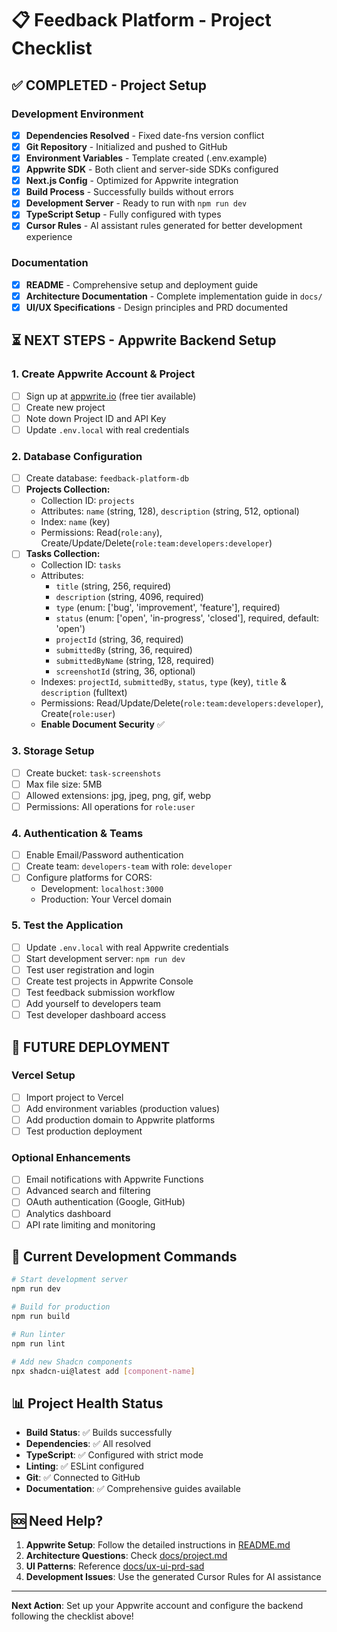 # 📋 Feedback Platform - Project Checklist

## ✅ **COMPLETED - Project Setup**

### Development Environment
- [x] **Dependencies Resolved** - Fixed date-fns version conflict  
- [x] **Git Repository** - Initialized and pushed to GitHub
- [x] **Environment Variables** - Template created (.env.example)
- [x] **Appwrite SDK** - Both client and server-side SDKs configured
- [x] **Next.js Config** - Optimized for Appwrite integration
- [x] **Build Process** - Successfully builds without errors
- [x] **Development Server** - Ready to run with `npm run dev`
- [x] **TypeScript Setup** - Fully configured with types
- [x] **Cursor Rules** - AI assistant rules generated for better development experience

### Documentation
- [x] **README** - Comprehensive setup and deployment guide
- [x] **Architecture Documentation** - Complete implementation guide in `docs/`
- [x] **UI/UX Specifications** - Design principles and PRD documented

## ⏳ **NEXT STEPS - Appwrite Backend Setup**

### 1. Create Appwrite Account & Project
- [ ] Sign up at [appwrite.io](https://appwrite.io) (free tier available)
- [ ] Create new project
- [ ] Note down Project ID and API Key
- [ ] Update `.env.local` with real credentials

### 2. Database Configuration
- [ ] Create database: `feedback-platform-db`
- [ ] **Projects Collection:**
  - Collection ID: `projects`
  - Attributes: `name` (string, 128), `description` (string, 512, optional)
  - Index: `name` (key)
  - Permissions: Read(`role:any`), Create/Update/Delete(`role:team:developers:developer`)
- [ ] **Tasks Collection:**
  - Collection ID: `tasks`  
  - Attributes:
    - `title` (string, 256, required)
    - `description` (string, 4096, required)
    - `type` (enum: ['bug', 'improvement', 'feature'], required)
    - `status` (enum: ['open', 'in-progress', 'closed'], required, default: 'open')
    - `projectId` (string, 36, required)
    - `submittedBy` (string, 36, required)
    - `submittedByName` (string, 128, required)
    - `screenshotId` (string, 36, optional)
  - Indexes: `projectId`, `submittedBy`, `status`, `type` (key), `title` & `description` (fulltext)
  - Permissions: Read/Update/Delete(`role:team:developers:developer`), Create(`role:user`)
  - **Enable Document Security** ✅

### 3. Storage Setup
- [ ] Create bucket: `task-screenshots`
- [ ] Max file size: 5MB
- [ ] Allowed extensions: jpg, jpeg, png, gif, webp
- [ ] Permissions: All operations for `role:user`

### 4. Authentication & Teams
- [ ] Enable Email/Password authentication
- [ ] Create team: `developers-team` with role: `developer`
- [ ] Configure platforms for CORS:
  - Development: `localhost:3000`
  - Production: Your Vercel domain

### 5. Test the Application
- [ ] Update `.env.local` with real Appwrite credentials
- [ ] Start development server: `npm run dev`
- [ ] Test user registration and login
- [ ] Create test projects in Appwrite Console
- [ ] Test feedback submission workflow
- [ ] Add yourself to developers team
- [ ] Test developer dashboard access

## 🚀 **FUTURE DEPLOYMENT**

### Vercel Setup
- [ ] Import project to Vercel
- [ ] Add environment variables (production values)
- [ ] Add production domain to Appwrite platforms
- [ ] Test production deployment

### Optional Enhancements
- [ ] Email notifications with Appwrite Functions
- [ ] Advanced search and filtering
- [ ] OAuth authentication (Google, GitHub)
- [ ] Analytics dashboard
- [ ] API rate limiting and monitoring

## 🔧 **Current Development Commands**

```bash
# Start development server
npm run dev

# Build for production
npm run build

# Run linter
npm run lint

# Add new Shadcn components
npx shadcn-ui@latest add [component-name]
```

## 📊 **Project Health Status**

- **Build Status**: ✅ Builds successfully
- **Dependencies**: ✅ All resolved
- **TypeScript**: ✅ Configured with strict mode
- **Linting**: ✅ ESLint configured
- **Git**: ✅ Connected to GitHub
- **Documentation**: ✅ Comprehensive guides available

## 🆘 **Need Help?**

1. **Appwrite Setup**: Follow the detailed instructions in [README.md](README.md)
2. **Architecture Questions**: Check [docs/project.md](docs/project.md)
3. **UI Patterns**: Reference [docs/ux-ui-prd-sad](docs/ux-ui-prd-sad)
4. **Development Issues**: Use the generated Cursor Rules for AI assistance

---

**Next Action**: Set up your Appwrite account and configure the backend following the checklist above! 